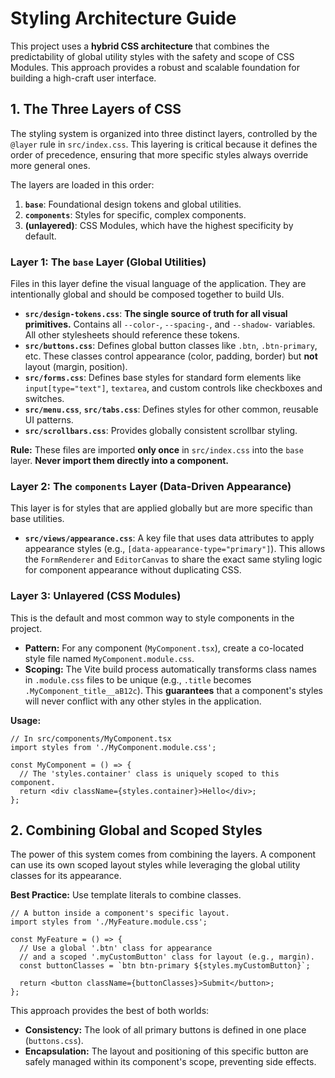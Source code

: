 # Styling Architecture Guide

This project uses a **hybrid CSS architecture** that combines the predictability of global utility styles with the safety and scope of CSS Modules. This approach provides a robust and scalable foundation for building a high-craft user interface.

## 1. The Three Layers of CSS

The styling system is organized into three distinct layers, controlled by the `@layer` rule in `src/index.css`. This layering is critical because it defines the order of precedence, ensuring that more specific styles always override more general ones.

The layers are loaded in this order:
1.  **`base`**: Foundational design tokens and global utilities.
2.  **`components`**: Styles for specific, complex components.
3.  **(unlayered)**: CSS Modules, which have the highest specificity by default.

### Layer 1: The `base` Layer (Global Utilities)

Files in this layer define the visual language of the application. They are intentionally global and should be composed together to build UIs.

*   **`src/design-tokens.css`**: **The single source of truth for all visual primitives.** Contains all `--color-`, `--spacing-`, and `--shadow-` variables. All other stylesheets should reference these tokens.
*   **`src/buttons.css`**: Defines global button classes like `.btn`, `.btn-primary`, etc. These classes control appearance (color, padding, border) but **not** layout (margin, position).
*   **`src/forms.css`**: Defines base styles for standard form elements like `input[type="text"]`, `textarea`, and custom controls like checkboxes and switches.
*   **`src/menu.css`**, **`src/tabs.css`**: Defines styles for other common, reusable UI patterns.
*   **`src/scrollbars.css`**: Provides globally consistent scrollbar styling.

**Rule:** These files are imported **only once** in `src/index.css` into the `base` layer. **Never import them directly into a component.**

### Layer 2: The `components` Layer (Data-Driven Appearance)

This layer is for styles that are applied globally but are more specific than base utilities.

*   **`src/views/appearance.css`**: A key file that uses data attributes to apply appearance styles (e.g., `[data-appearance-type="primary"]`). This allows the `FormRenderer` and `EditorCanvas` to share the exact same styling logic for component appearance without duplicating CSS.

### Layer 3: Unlayered (CSS Modules)

This is the default and most common way to style components in the project.

*   **Pattern:** For any component (`MyComponent.tsx`), create a co-located style file named `MyComponent.module.css`.
*   **Scoping:** The Vite build process automatically transforms class names in `.module.css` files to be unique (e.g., `.title` becomes `.MyComponent_title__aB12c`). This **guarantees** that a component's styles will never conflict with any other styles in the application.

**Usage:**

```tsx
// In src/components/MyComponent.tsx
import styles from './MyComponent.module.css';

const MyComponent = () => {
  // The 'styles.container' class is uniquely scoped to this component.
  return <div className={styles.container}>Hello</div>;
};
```

## 2. Combining Global and Scoped Styles

The power of this system comes from combining the layers. A component can use its own scoped layout styles while leveraging the global utility classes for its appearance.

**Best Practice:** Use template literals to combine classes.

```tsx
// A button inside a component's specific layout.
import styles from './MyFeature.module.css';

const MyFeature = () => {
  // Use a global '.btn' class for appearance
  // and a scoped '.myCustomButton' class for layout (e.g., margin).
  const buttonClasses = `btn btn-primary ${styles.myCustomButton}`;

  return <button className={buttonClasses}>Submit</button>;
};
```

This approach provides the best of both worlds:
*   **Consistency:** The look of all primary buttons is defined in one place (`buttons.css`).
*   **Encapsulation:** The layout and positioning of this specific button are safely managed within its component's scope, preventing side effects.